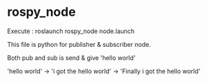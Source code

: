 # rospy_node

Execute : roslaunch rospy_node node.launch

This file is python for publisher & subscriber node.

Both pub and sub is send & give 'hello world'

'hello world' -> 'i got the hello world' -> 'Finally i got the hello world'
